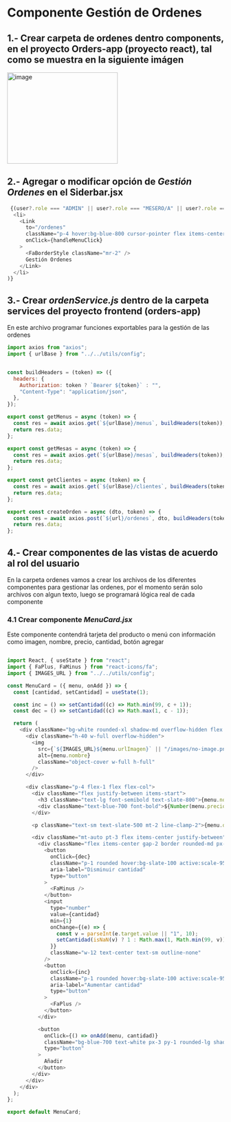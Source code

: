 # Componente Gestión de Ordenes

## 1.- Crear carpeta de ordenes dentro components, en el proyecto Orders-app (proyecto react), tal como se muestra en la siguiente imágen

<img width="257" height="212" alt="image" src="https://github.com/user-attachments/assets/20cb943a-30cf-49d3-81ee-f0f9d2c6afb7" />

## 2.- Agregar o modificar opción de *Gestión Ordenes* en el Siderbar.jsx

```JavaScript
 {(user?.role === "ADMIN" || user?.role === "MESERO/A" || user?.role === "COCINERO" || user?.role === "CAJERO") && (
  <li>
    <Link
      to="/ordenes"
      className="p-4 hover:bg-blue-800 cursor-pointer flex items-center"
      onClick={handleMenuClick}
    >
      <FaBorderStyle className="mr-2" />
      Gestión Ordenes
    </Link>
  </li>
)}

```
## 3.- Crear *ordenService.js* dentro de la carpeta services del proyecto frontend (orders-app)
En este archivo programar funciones exportables para la gestión de las ordenes

```JavaScript
import axios from "axios";
import { urlBase } from "../../utils/config";


const buildHeaders = (token) => ({
  headers: {
    Authorization: token ? `Bearer ${token}` : "",
    "Content-Type": "application/json",
  },
});

export const getMenus = async (token) => {
  const res = await axios.get(`${urlBase}/menus`, buildHeaders(token));
  return res.data;
};

export const getMesas = async (token) => {
  const res = await axios.get(`${urlBase}/mesas`, buildHeaders(token));
  return res.data;
};

export const getClientes = async (token) => {
  const res = await axios.get(`${urlBase}/clientes`, buildHeaders(token));
  return res.data;
};

export const createOrden = async (dto, token) => {
  const res = await axios.post(`${url}/ordenes`, dto, buildHeaders(token));
  return res.data;
};

```

## 4.- Crear componentes de las vistas de acuerdo al rol del usuario
En la carpeta ordenes vamos a crear los archivos de los diferentes componentes para gestionar las ordenes, por el momento serán solo archivos con algun texto, luego se programará lógica real de cada componente

### 4.1 Crear componente *MenuCard.jsx* 
Este componente contendrá tarjeta del producto o menú con información como imagen, nombre, precio, cantidad, botón agregar

```JavaScript

import React, { useState } from "react";
import { FaPlus, FaMinus } from "react-icons/fa";
import { IMAGES_URL } from "../../utils/config";

const MenuCard = ({ menu, onAdd }) => {
  const [cantidad, setCantidad] = useState(1);

  const inc = () => setCantidad((c) => Math.min(99, c + 1));
  const dec = () => setCantidad((c) => Math.max(1, c - 1));

  return (
    <div className="bg-white rounded-xl shadow-md overflow-hidden flex flex-col">
      <div className="h-40 w-full overflow-hidden">
        <img
          src={`${IMAGES_URL}${menu.urlImagen}` || "/images/no-image.png"}
          alt={menu.nombre}
          className="object-cover w-full h-full"
        />
      </div>

      <div className="p-4 flex-1 flex flex-col">
        <div className="flex justify-between items-start">
          <h3 className="text-lg font-semibold text-slate-800">{menu.nombre}</h3>
          <div className="text-blue-700 font-bold">${Number(menu.precioUnitario).toFixed(2)}</div>
        </div>

        <p className="text-sm text-slate-500 mt-2 line-clamp-2">{menu.descripcion}</p>

        <div className="mt-auto pt-3 flex items-center justify-between">
          <div className="flex items-center gap-2 border rounded-md px-2 py-1">
            <button
              onClick={dec}
              className="p-1 rounded hover:bg-slate-100 active:scale-95"
              aria-label="Disminuir cantidad"
              type="button"
            >
              <FaMinus />
            </button>
            <input
              type="number"
              value={cantidad}
              min={1}
              onChange={(e) => {
                const v = parseInt(e.target.value || "1", 10);
                setCantidad(isNaN(v) ? 1 : Math.max(1, Math.min(99, v)));
              }}
              className="w-12 text-center text-sm outline-none"
            />
            <button
              onClick={inc}
              className="p-1 rounded hover:bg-slate-100 active:scale-95"
              aria-label="Aumentar cantidad"
              type="button"
            >
              <FaPlus />
            </button>
          </div>

          <button
            onClick={() => onAdd(menu, cantidad)}
            className="bg-blue-700 text-white px-3 py-1 rounded-lg shadow-sm hover:bg-blue-800"
            type="button"
          >
            Añadir
          </button>
        </div>
      </div>
    </div>
  );
};

export default MenuCard;

```




